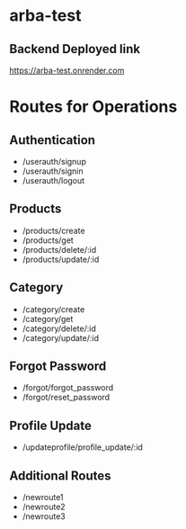 # arba-test
## Backend Deployed link
  https://arba-test.onrender.com
  
# Routes for Operations

## Authentication
- /userauth/signup
- /userauth/signin
- /userauth/logout

## Products
- /products/create
- /products/get
- /products/delete/:id
- /products/update/:id

## Category
- /category/create
- /category/get
- /category/delete/:id
- /category/update/:id

## Forgot Password
- /forgot/forgot_password
- /forgot/reset_password

## Profile Update
- /updateprofile/profile_update/:id

## Additional Routes
- /newroute1
- /newroute2
- /newroute3

